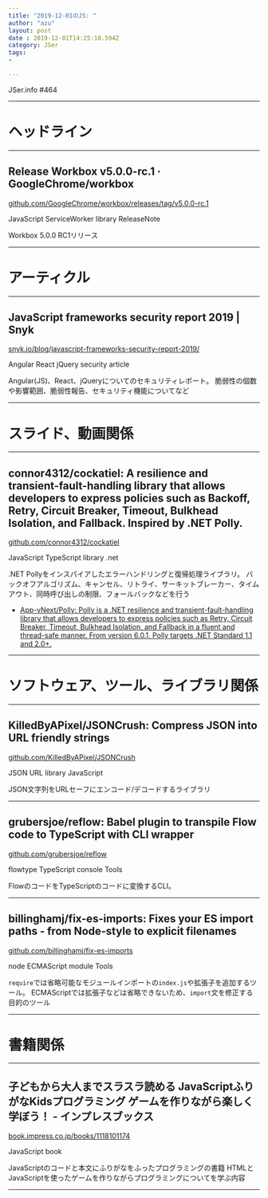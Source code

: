 ```yaml
---
title: "2019-12-01のJS: "
author: "azu"
layout: post
date : 2019-12-01T14:25:18.594Z
category: JSer
tags:
-

---
```


JSer.info #464

----

<h1 class="site-genre">ヘッドライン</h1>

----

## Release Workbox v5.0.0-rc.1 · GoogleChrome/workbox
[github.com/GoogleChrome/workbox/releases/tag/v5.0.0-rc.1](https://github.com/GoogleChrome/workbox/releases/tag/v5.0.0-rc.1 "Release Workbox v5.0.0-rc.1 · GoogleChrome/workbox")
<p class="jser-tags jser-tag-icon"><span class="jser-tag">JavaScript</span> <span class="jser-tag">ServiceWorker</span> <span class="jser-tag">library</span> <span class="jser-tag">ReleaseNote</span></p>

Workbox 5.0.0 RC1リリース


----
<h1 class="site-genre">アーティクル</h1>

----

## JavaScript frameworks security report 2019 | Snyk
[snyk.io/blog/javascript-frameworks-security-report-2019/](https://snyk.io/blog/javascript-frameworks-security-report-2019/ "JavaScript frameworks security report 2019 | Snyk")
<p class="jser-tags jser-tag-icon"><span class="jser-tag">Angular</span> <span class="jser-tag">React</span> <span class="jser-tag">jQuery</span> <span class="jser-tag">security</span> <span class="jser-tag">article</span></p>

Angular(JS)、React、jQueryについてのセキュリティレポート。
脆弱性の個数や影響範囲、脆弱性報告、セキュリティ機能についてなど


----
<h1 class="site-genre">スライド、動画関係</h1>

----

## connor4312/cockatiel: A resilience and transient-fault-handling library that allows developers to express policies such as Backoff, Retry, Circuit Breaker, Timeout, Bulkhead Isolation, and Fallback. Inspired by .NET Polly.
[github.com/connor4312/cockatiel](https://github.com/connor4312/cockatiel "connor4312/cockatiel: A resilience and transient-fault-handling library that allows developers to express policies such as Backoff, Retry, Circuit Breaker, Timeout, Bulkhead Isolation, and Fallback. Inspired by .NET Polly.")
<p class="jser-tags jser-tag-icon"><span class="jser-tag">JavaScript</span> <span class="jser-tag">TypeScript</span> <span class="jser-tag">library</span> <span class="jser-tag">.net</span></p>

.NET Pollyをインスパイアしたエラーハンドリングと復帰処理ライブラリ。
バックオフアルゴリズム、キャンセル、リトライ、サーキットブレーカー、タイムアウト、同時呼び出しの制限、フォールバックなどを行う

- [App-vNext/Polly: Polly is a .NET resilience and transient-fault-handling library that allows developers to express policies such as Retry, Circuit Breaker, Timeout, Bulkhead Isolation, and Fallback in a fluent and thread-safe manner. From version 6.0.1, Polly targets .NET Standard 1.1 and 2.0+.](https://github.com/App-vNext/Polly "App-vNext/Polly: Polly is a .NET resilience and transient-fault-handling library that allows developers to express policies such as Retry, Circuit Breaker, Timeout, Bulkhead Isolation, and Fallback in a fluent and thread-safe manner. From version 6.0.1, Polly targets .NET Standard 1.1 and 2.0+.")

----
<h1 class="site-genre">ソフトウェア、ツール、ライブラリ関係</h1>

----

## KilledByAPixel/JSONCrush: Compress JSON into URL friendly strings
[github.com/KilledByAPixel/JSONCrush](https://github.com/KilledByAPixel/JSONCrush "KilledByAPixel/JSONCrush: Compress JSON into URL friendly strings")
<p class="jser-tags jser-tag-icon"><span class="jser-tag">JSON</span> <span class="jser-tag">URL</span> <span class="jser-tag">library</span> <span class="jser-tag">JavaScript</span></p>

JSON文字列をURLセーフにエンコード/デコードするライブラリ


----

## grubersjoe/reflow: Babel plugin to transpile Flow code to TypeScript with CLI wrapper
[github.com/grubersjoe/reflow](https://github.com/grubersjoe/reflow "grubersjoe/reflow: Babel plugin to transpile Flow code to TypeScript with CLI wrapper")
<p class="jser-tags jser-tag-icon"><span class="jser-tag">flowtype</span> <span class="jser-tag">TypeScript</span> <span class="jser-tag">console</span> <span class="jser-tag">Tools</span></p>

FlowのコードをTypeScriptのコードに変換するCLI。


----

## billinghamj/fix-es-imports: Fixes your ES import paths - from Node-style to explicit filenames
[github.com/billinghamj/fix-es-imports](https://github.com/billinghamj/fix-es-imports "billinghamj/fix-es-imports: Fixes your ES import paths - from Node-style to explicit filenames")
<p class="jser-tags jser-tag-icon"><span class="jser-tag"> node</span> <span class="jser-tag">ECMAScript</span> <span class="jser-tag">module</span> <span class="jser-tag">Tools</span></p>

`require`では省略可能なモジュールインポートの`index.js`や拡張子を追加するツール。
ECMAScriptでは拡張子などは省略できないため、`import`文を修正する目的のツール


----
<h1 class="site-genre">書籍関係</h1>

----

## 子どもから大人までスラスラ読める JavaScriptふりがなKidsプログラミング ゲームを作りながら楽しく学ぼう！ - インプレスブックス
[book.impress.co.jp/books/1118101174](https://book.impress.co.jp/books/1118101174 "子どもから大人までスラスラ読める JavaScriptふりがなKidsプログラミング ゲームを作りながら楽しく学ぼう！ - インプレスブックス")
<p class="jser-tags jser-tag-icon"><span class="jser-tag">JavaScript</span> <span class="jser-tag">book</span></p>

JavaScriptのコードと本文にふりがなをふったプログラミングの書籍
HTMLとJavaScriptを使ったゲームを作りながらプログラミングについてを学ぶ内容


----
